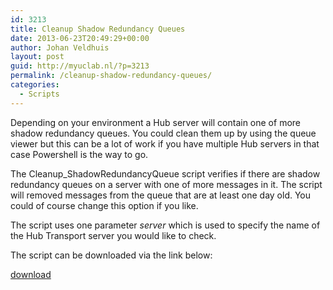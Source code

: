 ```yaml
---
id: 3213
title: Cleanup Shadow Redundancy Queues
date: 2013-06-23T20:49:29+00:00
author: Johan Veldhuis
layout: post
guid: http://myuclab.nl/?p=3213
permalink: /cleanup-shadow-redundancy-queues/
categories:
  - Scripts
---
```

Depending on your environment a Hub server will contain one of more shadow redundancy queues. You could clean them up by using the queue viewer but this can be a lot of work if you have multiple Hub servers in that case Powershell is the way to go.

The Cleanup_ShadowRedundancyQueue script verifies if there are shadow redundancy queues on a server with one of more messages in it. The script will removed messages from the queue that are at least one day old. You could of course change this option if you like.

The script uses one parameter _server_ which is used to specify the name of the Hub Transport server you would like to check.

The script can be downloaded via the link below:

[download](http://gallery.technet.microsoft.com/Cleanup-Shadow-Redundancy-a91df09f)